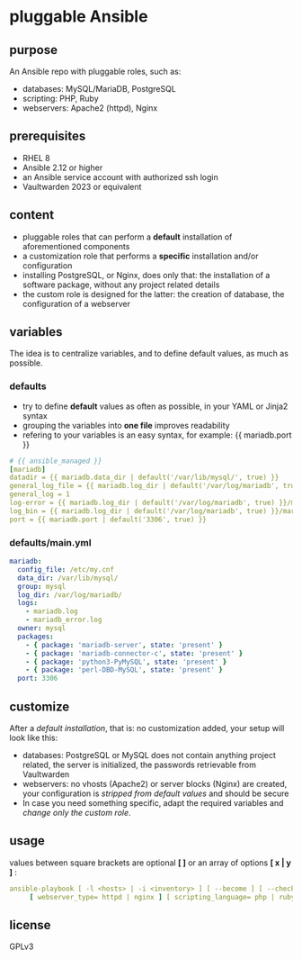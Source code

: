 # pluggable Ansible

## purpose

An Ansible repo with pluggable roles, such as:
- databases: MySQL/MariaDB, PostgreSQL
- scripting: PHP, Ruby
- webservers: Apache2 (httpd), Nginx

## prerequisites
- RHEL 8
- Ansible 2.12 or higher
- an Ansible service account with authorized ssh login
- Vaultwarden 2023 or equivalent

## content
- pluggable roles that can perform a **default** installation of aforementioned components
- a customization role that performs a **specific** installation and/or configuration
- installing PostgreSQL, or Nginx, does only that: the installation of a software package, without any project related details
- the custom role is designed for the latter: the creation of database, the configuration of a webserver

## variables
The idea is to centralize variables, and to define default values, as much as possible.

### defaults

- try to define **default** values as often as possible, in your YAML or Jinja2 syntax
- grouping the variables into **one file** improves readability
- refering to your variables is an easy syntax, for example: {{ mariadb.port }}

```yml
# {{ ansible_managed }}
[mariadb]
datadir = {{ mariadb.data_dir | default('/var/lib/mysql/', true) }}
general_log_file = {{ mariadb.log_dir | default('/var/log/mariadb', true) }}/mariadb.log
general_log = 1
log-error = {{ mariadb.log_dir | default('/var/log/mariadb', true) }}/mariadb_error.log
log_bin = {{ mariadb.log_dir | default('/var/log/mariadb', true) }}/mariadb_bin
port = {{ mariadb.port | default('3306', true) }}
```

### defaults/main.yml

```yml
mariadb:
  config_file: /etc/my.cnf
  data_dir: /var/lib/mysql/
  group: mysql
  log_dir: /var/log/mariadb/
  logs:
    - mariadb.log
    - mariadb_error.log
  owner: mysql
  packages:
    - { package: 'mariadb-server', state: 'present' }
    - { package: 'mariadb-connector-c', state: 'present' }
    - { package: 'python3-PyMySQL', state: 'present' }
    - { package: 'perl-DBD-MySQL', state: 'present' }
  port: 3306
```
## customize

After a *default installation*, that is: no customization added, your setup will look like this:
- databases: PostgreSQL or MySQL does not contain anything project related, the server is initialized, the passwords retrievable from Vaultwarden
- webservers: no vhosts (Apache2) or server blocks (Nginx) are created, your configuration is *stripped from default values* and should be secure
- In case you need something specific, adapt the required variables and *change only the custom role*.

## usage

values between square brackets are optional **[ ]** or an array of options **[ x | y ]** :

```yml
ansible-playbook [ -l <hosts> | -i <inventory> ] [ --become ] [ --check ] -e "env=<environment> [ database_type= mariadb | postgresql ] 
     [ webserver_type= httpd | nginx ] [ scripting_language= php | ruby ]" site.yml
```

## license
GPLv3
